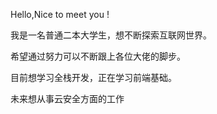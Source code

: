 Hello,Nice to meet you !

我是一名普通二本大学生，想不断探索互联网世界。

希望通过努力可以不断跟上各位大佬的脚步。

目前想学习全栈开发，正在学习前端基础。

未来想从事云安全方面的工作
